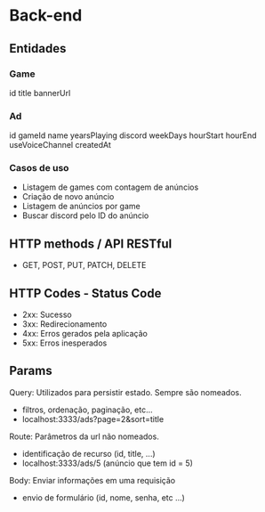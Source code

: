 # Back-end

## Entidades

### Game
id
title
bannerUrl

### Ad 
id
gameId
name
yearsPlaying
discord
weekDays
hourStart
hourEnd
useVoiceChannel
createdAt

### Casos de uso 
- Listagem de games com contagem de anúncios
- Criação de novo anúncio
- Listagem de anúncios por game
- Buscar discord pelo ID do anúncio

## HTTP methods / API RESTful 
- GET, POST, PUT, PATCH, DELETE

## HTTP Codes - Status Code
- 2xx: Sucesso
- 3xx: Redirecionamento
- 4xx: Erros gerados pela aplicação
- 5xx: Erros inesperados 

## Params

Query: Utilizados para persistir estado. Sempre são nomeados.
- filtros, ordenação, paginação, etc...
- localhost:3333/ads?page=2&sort=title

Route: Parâmetros da url não nomeados.
- identificação de recurso (id, title, ...)
- localhost:3333/ads/5 (anúncio que tem id = 5)

Body: Enviar informações em uma requisição
- envio de formulário (id, nome, senha, etc ...)
